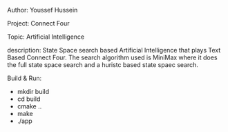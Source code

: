 Author: Youssef Hussein

Project: Connect Four

Topic: Artificial Intelligence

description: 
State Space search based Artificial Intelligence that plays Text Based Connect Four. The search algorithm used is MiniMax where it does the full state space search and a huristc based state spaec search.


Build & Run:
- mkdir build
- cd build
- cmake ..
- make
- ./app
